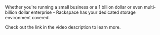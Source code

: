 Whether you're running a small business or a 1 billion dollar or even multi-billion dollar enterprise - Rackspace has your dedicated storage environment covered.

Check out the link in the video description to learn more.
